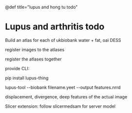 @def title="lupus and hong tu todo"

# Lupus and arthritis todo

Build an atlas for each of ukbiobank water + fat, oai DESS

register images to the atlases

register the atlases together

provide CLI:

pip install lupus-thing

lupus-tool --biobank filename.yeet --output features.nrrd

displacement, divergence, deep features of the actual image

Slicer extension: follow slicermedsam for server model





